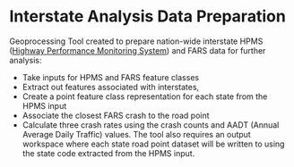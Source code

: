 # Interstate Analysis Data Preparation

Geoprocessing Tool created to prepare nation-wide interstate HPMS (<a href="https://www.fhwa.dot.gov/policyinformation/hpms.cfm">Highway Performance Monitoring System</a>) and FARS data for further analysis:

* Take inputs for HPMS and FARS feature classes
* Extract out features associated with interstates,
* Create a point feature class representation for each state from the HPMS input
* Associate the closest FARS crash to the road point
* Calculate three crash rates using the crash counts and AADT (Annual Average Daily Traffic) values. The tool also requires an output workspace where each state road point dataset will be written to using the state code extracted from the HPMS input.
